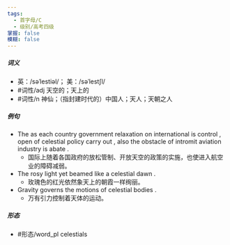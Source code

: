 ```yaml
---
tags:
  - 首字母/C
  - 级别/高考四级
掌握: false
模糊: false
---
```

##### 词义
- 英：/səˈlestiəl/； 美：/səˈlestʃl/
- #词性/adj  天空的；天上的
- #词性/n  神仙；（指封建时代的）中国人；天人；天朝之人
##### 例句
- The as each country government relaxation on international is control , open of celestial policy carry out , also the obstacle of intromit aviation industry is abate .
	- 国际上随着各国政府的放松管制、开放天空的政策的实施，也使进入航空业的障碍减弱。
- The rosy light yet beamed like a celestial dawn .
	- 玫瑰色的红光依然象天上的朝霞一样绚丽。
- Gravity governs the motions of celestial bodies .
	- 万有引力控制着天体的运动。
##### 形态
- #形态/word_pl celestials
